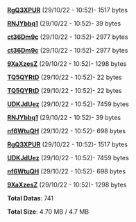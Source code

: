 [**RgQ3XPUR**](/data/RgQ3XPUR.txt) (29/10/22 - 10:52)- 1517 bytes

[**RNJYbbq1**](/data/RNJYbbq1.txt) (29/10/22 - 10:52)- 39 bytes

[**ct36Dm9c**](/data/ct36Dm9c.txt) (29/10/22 - 10:52)- 2977 bytes

[**ct36Dm9c**](/data/ct36Dm9c.txt) (29/10/22 - 10:52)- 2977 bytes

[**9XaXzesZ**](/data/9XaXzesZ.txt) (29/10/22 - 10:52)- 1298 bytes

[**TQ5QYRtD**](/data/TQ5QYRtD.txt) (29/10/22 - 10:52)- 22 bytes

[**TQ5QYRtD**](/data/TQ5QYRtD.txt) (29/10/22 - 10:52)- 22 bytes

[**UDKJdUez**](/data/UDKJdUez.txt) (29/10/22 - 10:52)- 7459 bytes

[**RNJYbbq1**](/data/RNJYbbq1.txt) (29/10/22 - 10:52)- 39 bytes

[**nf6WtuQH**](/data/nf6WtuQH.txt) (29/10/22 - 10:52)- 698 bytes

[**RgQ3XPUR**](/data/RgQ3XPUR.txt) (29/10/22 - 10:52)- 1517 bytes

[**UDKJdUez**](/data/UDKJdUez.txt) (29/10/22 - 10:52)- 7459 bytes

[**nf6WtuQH**](/data/nf6WtuQH.txt) (29/10/22 - 10:52)- 698 bytes

[**9XaXzesZ**](/data/9XaXzesZ.txt) (29/10/22 - 10:52)- 1298 bytes

**Total Datas**: 741

**Total Size**: 4.70 MB / 4.7 MB